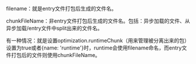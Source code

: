 filename：就是entry文件打包后生成的文件名。

chunkFileName：非entry文件打包后生成的文件名。包括：异步加载的文件、从异步加载/entry文件中split出来的文件名。

有一种情况：就是设置optimization.runtimeChunk（用来管理被分离出来的包）设置为true或者{name: 'runtime'}时，runtime会使用filename命名，而entry文件打包后的文件则使用chunkFileName。
